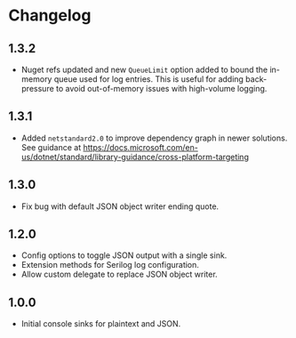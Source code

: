 # Changelog

## 1.3.2
- Nuget refs updated and new `QueueLimit` option added to bound the in-memory queue used for log entries. This is useful for adding back-pressure to avoid out-of-memory issues with high-volume logging.

## 1.3.1
- Added `netstandard2.0` to improve dependency graph in newer solutions. See guidance at https://docs.microsoft.com/en-us/dotnet/standard/library-guidance/cross-platform-targeting

## 1.3.0
- Fix bug with default JSON object writer ending quote.

## 1.2.0
- Config options to toggle JSON output with a single sink.
- Extension methods for Serilog log configuration.
- Allow custom delegate to replace JSON object writer.

## 1.0.0
- Initial console sinks for plaintext and JSON.
